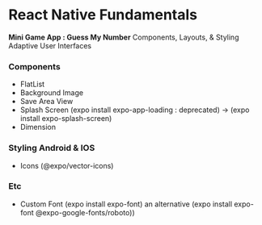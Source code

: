 # React Native Fundamentals

<b>Mini Game App : Guess My Number</b>
Components, Layouts, & Styling
Adaptive User Interfaces

### Components
- FlatList
- Background Image
- Save Area View
- Splash Screen (expo install expo-app-loading : deprecated) -> (expo install expo-splash-screen)
- Dimension 

### Styling Android & IOS
- Icons (@expo/vector-icons)

### Etc
- Custom Font (expo install expo-font) an alternative (expo install expo-font @expo-google-fonts/roboto)) 